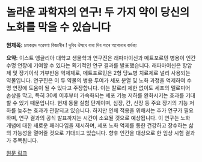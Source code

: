 # 놀라운 과학자의 연구! 두 가지 약이 당신의 노화를 막을 수 있습니다

**원제목:** চমকপ্ৰদ গৱেষণা বিজ্ঞানীৰ ! দুবিধ ঔষধে বাধা দিব পাৰে অপোনাৰ বাৰ্ধক্য

**요약:** 이스트 앵글리아 대학교 생물학과 연구진은 래파마이신과 메트포르민 병용이 인간 수명 연장에 기여할 수 있다는 획기적인 연구 결과를 발표했습니다.  래파마이신은 항암제 및 장기이식 거부반응 억제제로, 메트포르민은 2형 당뇨병 치료제로 널리 사용되는 약물입니다.  연구진은 이 두 약물의 병용 투여가 세포 분열 및 노화 과정을 억제하여 수명 연장에 도움이 될 수 있다고 주장합니다.  이는 칼로리 제한 없이도 세포의 텔로미어 손상을 막고, 특히 30세 이후부터 가속화되는 세포 기능 저하를 완화시키는 효과를 기대할 수 있기 때문입니다.  현재 동물 실험 단계이며,  심장, 간, 신장 등 주요 장기의 기능 저하를 늦추는 효과가 관찰되고 있습니다.  하지만 인체 적용을 위해서는 추가 연구가 필요하며,  연구 결과의 공식 발표까지는 시간이 소요될 것으로 예상됩니다.  이 연구는 노화 개념에 대한 새로운 패러다임을 제시하며,  세포 노화 억제를 통한 건강하고 장수하는 삶의 가능성을 열어줄 것으로 기대되고 있습니다.  향후 인간을 대상으로 한 임상 시험 결과가 주목됩니다.

[원문 링크](https://assam.nenow.in/rapamycin-metformin-anti-aging-research-2025/)
